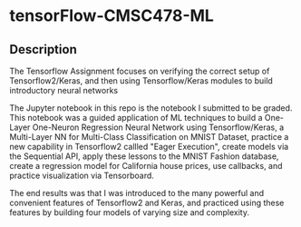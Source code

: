 # tensorFlow-CMSC478-ML
## Description<br>

The Tensorflow Assignment focuses on verifying the correct setup of Tensorflow2/Keras, and then using Tensorflow/Keras modules to build introductory neural networks <br>

The Jupyter notebook in this repo is the notebook I submitted to be graded. This notebook was a guided application of ML techniques to build a One-Layer One-Neuron Regression Neural Network using Tensorflow/Keras, a Multi-Layer NN for Multi-Class Classification on MNIST Dataset, practice a new capability in Tensorflow2 callled "Eager Execution", create models via the Sequential API, apply these lessons to the MNIST Fashion database, create a regression model for California house prices, use callbacks, and practice visualization via Tensorboard. <br>

The end results was that I was introduced to the many powerful and convenient features of Tensorflow2 and Keras, and practiced using these features by building four models of varying size and complexity. <br>